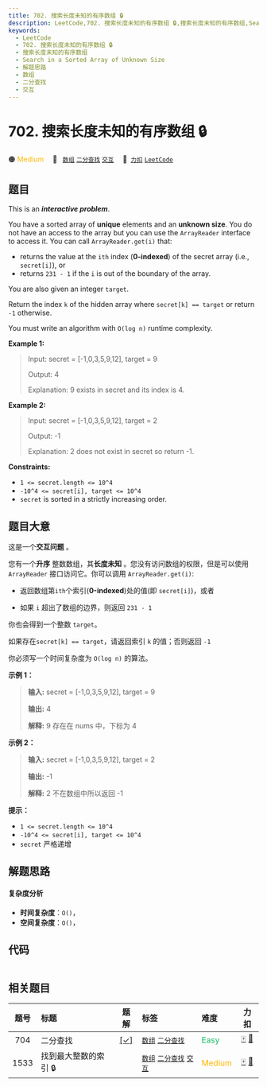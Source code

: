 ```yaml
---
title: 702. 搜索长度未知的有序数组 🔒
description: LeetCode,702. 搜索长度未知的有序数组 🔒,搜索长度未知的有序数组,Search in a Sorted Array of Unknown Size,解题思路,数组,二分查找,交互
keywords:
  - LeetCode
  - 702. 搜索长度未知的有序数组 🔒
  - 搜索长度未知的有序数组
  - Search in a Sorted Array of Unknown Size
  - 解题思路
  - 数组
  - 二分查找
  - 交互
---
```


# 702. 搜索长度未知的有序数组 🔒

🟠 <font color=#ffb800>Medium</font>&emsp; 🔖&ensp; [`数组`](/tag/array.md) [`二分查找`](/tag/binary-search.md) [`交互`](/tag/interactive.md)&emsp; 🔗&ensp;[`力扣`](https://leetcode.cn/problems/search-in-a-sorted-array-of-unknown-size) [`LeetCode`](https://leetcode.com/problems/search-in-a-sorted-array-of-unknown-size)

## 题目

This is an **_interactive problem_**.

You have a sorted array of **unique** elements and an **unknown size**. You do
not have an access to the array but you can use the `ArrayReader` interface to
access it. You can call `ArrayReader.get(i)` that:

  * returns the value at the `ith` index (**0-indexed**) of the secret array (i.e., `secret[i]`), or
  * returns `231 - 1` if the `i` is out of the boundary of the array.

You are also given an integer `target`.

Return the index `k` of the hidden array where `secret[k] == target` or return
`-1` otherwise.

You must write an algorithm with `O(log n)` runtime complexity.



**Example 1:**

> Input: secret = [-1,0,3,5,9,12], target = 9
> 
> Output: 4
> 
> Explanation: 9 exists in secret and its index is 4.

**Example 2:**

> Input: secret = [-1,0,3,5,9,12], target = 2
> 
> Output: -1
> 
> Explanation: 2 does not exist in secret so return -1.

**Constraints:**

  * `1 <= secret.length <= 10^4`
  * `-10^4 <= secret[i], target <= 10^4`
  * `secret` is sorted in a strictly increasing order.


## 题目大意

这是一个**交互问题** 。

您有一个**升序** 整数数组，其**长度未知** 。您没有访问数组的权限，但是可以使用 `ArrayReader` 接口访问它。你可以调用
`ArrayReader.get(i)`:

  * 返回数组第`ith`个索引(**0-indexed**)处的值(即 `secret[i]`)，或者

  * 如果 `i`  超出了数组的边界，则返回 `231 - 1`

你也会得到一个整数 `target`。

如果存在`secret[k] == target`，请返回索引 `k` 的值；否则返回 `-1`

你必须写一个时间复杂度为 `O(log n)` 的算法。



**示例 1：**

> 
> 
> 
> 
> 
> **输入:** secret = [-1,0,3,5,9,12], target = 9
> 
> **输出:** 4
> 
> **解释:** 9 存在在 nums 中，下标为 4
> 
> 

**示例 2：**

> 
> 
> 
> 
> 
> **输入:** secret = [-1,0,3,5,9,12], target = 2
> 
> **输出:** -1
> 
> **解释:** 2 不在数组中所以返回 -1



**提示：**

  * `1 <= secret.length <= 10^4`
  * `-10^4 <= secret[i], target <= 10^4`
  * `secret` 严格递增


## 解题思路

#### 复杂度分析

- **时间复杂度**：`O()`，
- **空间复杂度**：`O()`，

## 代码

```javascript

```

## 相关题目

<!-- prettier-ignore -->
| 题号 | 标题 | 题解 | 标签 | 难度 | 力扣 |
| :------: | :------ | :------: | :------ | :------ | :------: |
| 704 | 二分查找 | [[✓]](/problem/0704.md) |  [`数组`](/tag/array.md) [`二分查找`](/tag/binary-search.md) | <font color=#15bd66>Easy</font> | [🀄️](https://leetcode.cn/problems/binary-search) [🔗](https://leetcode.com/problems/binary-search) |
| 1533 | 找到最大整数的索引 🔒 |  |  [`数组`](/tag/array.md) [`二分查找`](/tag/binary-search.md) [`交互`](/tag/interactive.md) | <font color=#ffb800>Medium</font> | [🀄️](https://leetcode.cn/problems/find-the-index-of-the-large-integer) [🔗](https://leetcode.com/problems/find-the-index-of-the-large-integer) |